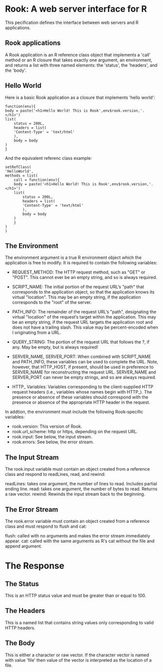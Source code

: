 Rook: A web server interface for R
=======================================

This pecification defines the interface between web servers and R applications.

Rook applications
-----------------

A Rook application is an R reference class object that implements a 'call'
method or an R closure that takes exactly one argument, an environment,
and returns a list with three named elements: the 'status', the 'headers',
and the 'body'.

Hello World
-----------

Here is a basic Rook application as a closure that implements 'hello world':

    function(env){
	body = paste('<h1>Hello World! This is Rook',env$rook.version,'.</h1>')
	list(
	    status = 200L,
	    headers = list(
		'Content-Type' = 'text/html'
	    ),
	    body = body
	)
    }

And the equivalent referenc class example:

    setRefClass(
	'HelloWorld',
	methods = list(
	    call = function(env){
		body = paste('<h1>Hello World! This is Rook',env$rook.version,'.</h1>')
		list(
		    status = 200L,
		    headers = list(
			'Content-Type' = 'text/html'
		    ),
		    body = body
		)
	    }
	)
    )

The Environment
---------------

The environment argument is a true R environment object which the
application is free to modify. It is required to contain the following
variables:

- REQUEST_METHOD: The HTTP request method, such as "GET" or "POST". This
    cannot ever be an empty string, and so is always required.

- SCRIPT_NAME:	The initial portion of the request URL‘s "path" that
    corresponds to the application object, so that the application knows
    its virtual "location". This may be an empty string, if the application
    corresponds to the "root" of the server.

- PATH_INFO:  The remainder of the request URL‘s "path", designating the
    virtual "location" of the request‘s target within the application. This
    may be an empty string, if the request URL targets the application root
    and does not have a trailing slash. This value may be percent-encoded
    when I originating from a URL.

- QUERY_STRING:	The portion of the request URL that follows the ?,
    if any. May be empty, but is always required!

- SERVER_NAME, SERVER_PORT:   When combined with SCRIPT_NAME and PATH_INFO,
    these variables can be used to complete the URL. Note, however, that
    HTTP_HOST, if present, should be used in preference to SERVER_NAME for
    reconstructing the request URL. SERVER_NAME and SERVER_PORT can never
    be empty strings, and so are always required.

- HTTP_ Variables:    Variables corresponding to the client-supplied
    HTTP request headers (i.e., variables whose names begin with HTTP_). The
    presence or absence of these variables should correspond with the presence
    or absence of the appropriate HTTP header in the request.

In addtion, the environment must include the following Rook-specific variables:

- rook.version:	    This version of Rook.
- rook.url_scheme:    http or https, depending on the request URL.
- rook.input:	    See below, the input stream.
- rook.errors:	    See below, the error stream.

The Input Stream
----------------

The rook.input variable must contain an object created from a reference
class and respond to readLines, read, and rewind:

readLines: takes one argument, the number of lines to read. Includes partial ending line.
read: takes one argument, the number of bytes to read. Returns a raw vector.
rewind: Rewinds the input stream back to the beginning.

The Error Stream
----------------

The rook.error variable must contain an object created from a reference
class and must respond to flush and cat:

flush: called with no arguments and makes the error stream immediately appear.
cat: called with the same arguments as R's cat without the file and append argument.

The Response
============

The Status
----------

This is an HTTP status value and must be greater than or equal to 100.

The Headers
-----------

This is a named list that contains string values only corresponding to valid HTTP headers.

The Body
--------

This is either a character or raw vector. If the character vector is
named with value 'file' then value of the vector is interpreted as the
location of a file.
